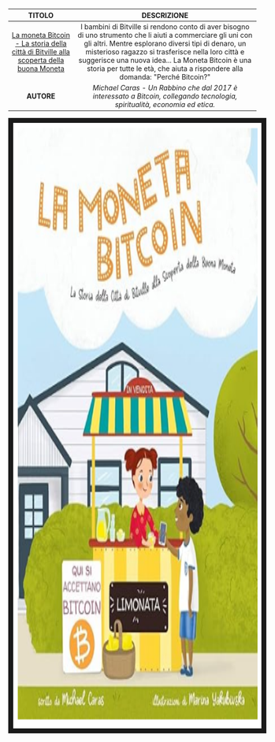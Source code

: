 
| TITOLO  | DESCRIZIONE   |
|:-------:|:-------------:|
| [La moneta Bitcoin - La storia della città di Bitville alla scoperta della buona Moneta](https://www.amazon.it/Moneta-Bitcoin-Storia-Bitville-Scoperta/dp/0578528444/ref=sr_1_3) | I bambini di Bitville si rendono conto di aver bisogno di uno strumento che li aiuti a commerciare gli uni con gli altri. Mentre esplorano diversi tipi di denaro, un misterioso ragazzo si trasferisce nella loro città e suggerisce una nuova idea... La Moneta Bitcoin è una storia per tutte le età, che aiuta a rispondere alla domanda: "Perché Bitcoin?" |
| **AUTORE** | *Michael Caras - Un Rabbino che dal 2017 è interessato a Bitcoin, collegando tecnologia, spiritualità, economia ed etica.* | 

<img src="https://github.com/TheOrangeWaveProject/TheOrangeWaveProject.github.io/blob/main/Bitcoin/Libri/N01/La%20moneta%20Bitcoin.WebP" width="1000" height="1230" border="10" /></a>
